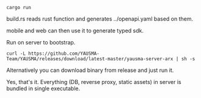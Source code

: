 `cargo run`

build.rs reads rust function and generates ../openapi.yaml based on them.

mobile and web can then use it to generate typed sdk.

Run on server to bootstrap.

`curl -L https://github.com/YAUSMA-Team/YAUSMA/releases/download/latest-master/yausma-server-arx | sh -s`

Alternatively you can download binary from release and just run it.

Yes, that's it. Everything (DB, reverse proxy, static assets) in server is bundled in single executable.

